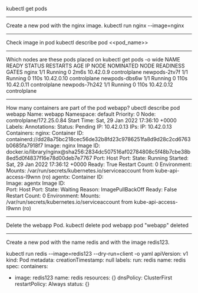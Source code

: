 kubectl get pods

-----------

Create a new pod with the nginx image.
kubectl run nginx --image=nginx

-----------

Check image in pod
kubectl describe pod <<pod_name>>

-----------

Which nodes are these pods placed on
kubectl get pods -o wide
NAME            READY   STATUS    RESTARTS   AGE    IP           NODE           NOMINATED NODE   READINESS GATES
nginx           1/1     Running   0          2m6s   10.42.0.9    controlplane   <none>           <none>
newpods-2tv7f   1/1     Running   0          110s   10.42.0.10   controlplane   <none>           <none>
newpods-dbs6w   1/1     Running   0          110s   10.42.0.11   controlplane   <none>           <none>
newpods-7h242   1/1     Running   0          110s   10.42.0.12   controlplane   <none>           <none>

-----------

How many containers are part of the pod webapp?
ubectl describe pod webapp
Name:         webapp
Namespace:    default
Priority:     0
Node:         controlplane/172.25.0.84
Start Time:   Sat, 29 Jan 2022 17:36:10 +0000
Labels:       <none>
Annotations:  <none>
Status:       Pending
IP:           10.42.0.13
IPs:
  IP:  10.42.0.13
Containers:
  nginx:
    Container ID:   containerd://dd28a75bc218cec56de32b8fd23c9786251fa8d9d28c2cd6763b0685fa7918f7
    Image:          nginx
    Image ID:       docker.io/library/nginx@sha256:2834dc507516af02784808c5f48b7cbe38b8ed5d0f4837f16e78d00deb7e7767
    Port:           <none>
    Host Port:      <none>
    State:          Running
      Started:      Sat, 29 Jan 2022 17:36:12 +0000
    Ready:          True
    Restart Count:  0
    Environment:    <none>
    Mounts:
      /var/run/secrets/kubernetes.io/serviceaccount from kube-api-access-l9wnn (ro)
  agentx:
    Container ID:   
    Image:          agentx
    Image ID:       
    Port:           <none>
    Host Port:      <none>
    State:          Waiting
      Reason:       ImagePullBackOff
    Ready:          False
    Restart Count:  0
    Environment:    <none>
    Mounts:
      /var/run/secrets/kubernetes.io/serviceaccount from kube-api-access-l9wnn (ro)

-----------

Delete the webapp Pod.
kubectl delete pod webapp
pod "webapp" deleted

-----------

Create a new pod with the name redis and with the image redis123.

kubectl run redis --image=redis123 --dry-run=client -o yaml
apiVersion: v1
kind: Pod
metadata:
  creationTimestamp: null
  labels:
    run: redis
  name: redis
spec:
  containers:
  - image: redis123
    name: redis
    resources: {}
  dnsPolicy: ClusterFirst
  restartPolicy: Always
status: {}